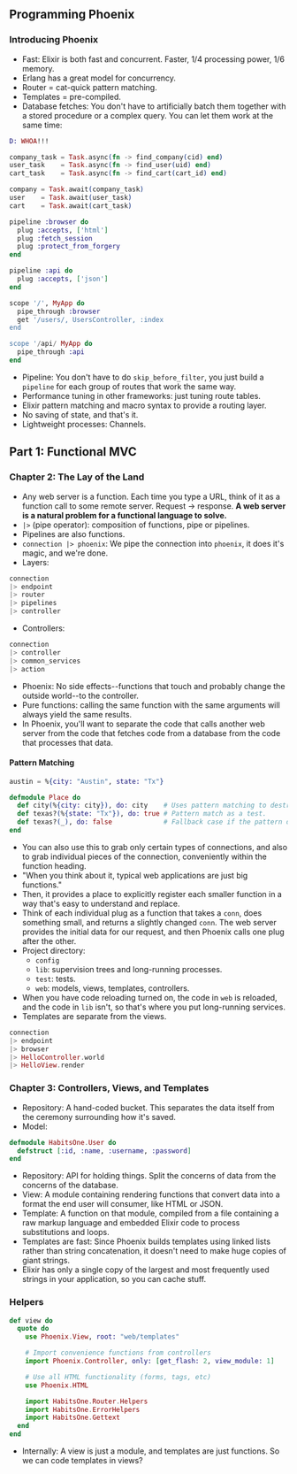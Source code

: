 ## Programming Phoenix

### Introducing Phoenix

- Fast: Elixir is both fast and concurrent. Faster, 1/4 processing power, 1/6 memory.
- Erlang has a great model for concurrency.
- Router = cat-quick pattern matching.
- Templates = pre-compiled.
- Database fetches: You don't have to artificially batch them together with a stored procedure or a complex query. You can let them work at the same time:

``` elixir
D: WHOA!!!

company_task = Task.async(fn -> find_company(cid) end)
user_task    = Task.async(fn -> find_user(uid) end)
cart_task    = Task.async(fn -> find_cart(cart_id) end)

company = Task.await(company_task)
user    = Task.await(user_task)
cart    = Task.await(cart_task)
```

``` elixir
pipeline :browser do
  plug :accepts, ['html']
  plug :fetch_session
  plug :protect_from_forgery
end

pipeline :api do
  plug :accepts, ['json']
end

scope '/', MyApp do
  pipe_through :browser
  get '/users/, UsersController, :index
end

scope '/api/ MyApp do
  pipe_through :api
end
```

- Pipeline: You don't have to do `skip_before_filter`, you just build a `pipeline` for each group of routes that work the same way.
- Performance tuning in other frameworks: just tuning route tables.
- Elixir pattern matching and macro syntax to provide a routing layer.
- No saving of state, and that's it.
- Lightweight processes: Channels.

## Part 1: Functional MVC

### Chapter 2: The Lay of the Land

- Any web server is a function. Each time you type a URL, think of it as a function call to some remote server. Request -> response. **A web server is a natural problem for a functional language to solve.**
- `|>` (pipe operator): composition of functions, pipe or pipelines.
- Pipelines are also functions.
- `connection |> phoenix`: We pipe the connection into `phoenix`, it does it's magic, and we're done.
- Layers:

``` elixir
connection
|> endpoint
|> router
|> pipelines
|> controller
```

- Controllers:

``` elixir
connection
|> controller
|> common_services
|> action
```

- Phoenix: No side effects--functions that touch and probably change the outside world--to the controller.
- Pure functions: calling the same function with the same arguments will always yield the same results.
- In Phoenix, you'll want to separate the code that calls another web server from the code that fetches code from a database from the code that processes that data.

#### Pattern Matching

``` elixir
austin = %{city: "Austin", state: "Tx"}

defmodule Place do
  def city(%{city: city}), do: city    # Uses pattern matching to destructure the data/take it apart. This looks trivial, but sometimes data structures can be deep.
  def texas?(%{state: "Tx"}), do: true # Pattern match as a test.
  def texas?(_), do: false             # Fallback case if the pattern doesn't match
end
```

- You can also use this to grab only certain types of connections, and also to grab individual pieces of the connection, conveniently within the function heading.
- "When you think about it, typical web applications are just big functions."
- Then, it provides a place to explicitly register each smaller function in a way that's easy to understand and replace.
- Think of each individual plug as a function that takes a `conn`, does something small, and returns a slightly changed `conn`. The web server provides the initial data for our request, and then Phoenix calls one plug after the other.
- Project directory:
  - `config`
  - `lib`: supervision trees and long-running processes.
  - `test`: tests.
  - `web`: models, views, templates, controllers.
- When you have code reloading turned on, the code in `web` is reloaded, and the code in `lib` isn't, so that's where you put long-running services.
- Templates are separate from the views.

``` elixir
connection
|> endpoint
|> browser
|> HelloController.world
|> HelloView.render
```

### Chapter 3: Controllers, Views, and Templates

- Repository: A hand-coded bucket. This separates the data itself from the ceremony surrounding how it's saved.
- Model:

``` elixir
defmodule HabitsOne.User do
  defstruct [:id, :name, :username, :password]
end
```

- Repository: API for holding things. Split the concerns of data from the concerns of the database.
- View: A module containing rendering functions that convert data into a format the end user will consumer, like HTML or JSON.
- Template: A function on that module, compiled from a file containing a raw markup language and embedded Elixir code to process substitutions and loops.
- Templates are fast: Since Phoenix builds templates using linked lists rather than string concatenation, it doesn't need to make huge copies of giant strings.
- Elixir has only a single copy of the largest and most frequently used strings in your application, so you can cache stuff.

### Helpers

``` elixir
def view do
  quote do
    use Phoenix.View, root: "web/templates"

    # Import convenience functions from controllers
    import Phoenix.Controller, only: [get_flash: 2, view_module: 1]

    # Use all HTML functionality (forms, tags, etc)
    use Phoenix.HTML

    import HabitsOne.Router.Helpers
    import HabitsOne.ErrorHelpers
    import HabitsOne.Gettext
  end
end
```

- Internally: A view is just a module, and templates are just functions. So we can code templates in views?
